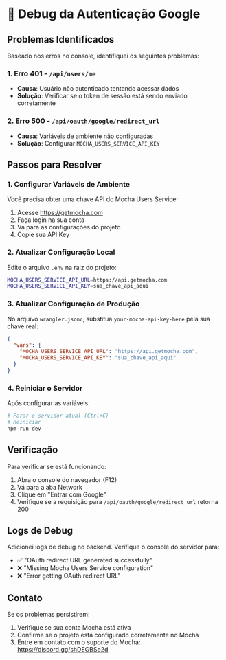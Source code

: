 # 🔧 Debug da Autenticação Google

## Problemas Identificados

Baseado nos erros no console, identifiquei os seguintes problemas:

### 1. Erro 401 - `/api/users/me`
- **Causa**: Usuário não autenticado tentando acessar dados
- **Solução**: Verificar se o token de sessão está sendo enviado corretamente

### 2. Erro 500 - `/api/oauth/google/redirect_url`
- **Causa**: Variáveis de ambiente não configuradas
- **Solução**: Configurar `MOCHA_USERS_SERVICE_API_KEY`

## Passos para Resolver

### 1. Configurar Variáveis de Ambiente

Você precisa obter uma chave API do Mocha Users Service:

1. Acesse https://getmocha.com
2. Faça login na sua conta
3. Vá para as configurações do projeto
4. Copie sua API Key

### 2. Atualizar Configuração Local

Edite o arquivo `.env` na raiz do projeto:

```bash
MOCHA_USERS_SERVICE_API_URL=https://api.getmocha.com
MOCHA_USERS_SERVICE_API_KEY=sua_chave_api_aqui
```

### 3. Atualizar Configuração de Produção

No arquivo `wrangler.jsonc`, substitua `your-mocha-api-key-here` pela sua chave real:

```json
{
  "vars": {
    "MOCHA_USERS_SERVICE_API_URL": "https://api.getmocha.com",
    "MOCHA_USERS_SERVICE_API_KEY": "sua_chave_api_aqui"
  }
}
```

### 4. Reiniciar o Servidor

Após configurar as variáveis:

```bash
# Parar o servidor atual (Ctrl+C)
# Reiniciar
npm run dev
```

## Verificação

Para verificar se está funcionando:

1. Abra o console do navegador (F12)
2. Vá para a aba Network
3. Clique em "Entrar com Google"
4. Verifique se a requisição para `/api/oauth/google/redirect_url` retorna 200

## Logs de Debug

Adicionei logs de debug no backend. Verifique o console do servidor para:

- ✅ "OAuth redirect URL generated successfully"
- ❌ "Missing Mocha Users Service configuration"
- ❌ "Error getting OAuth redirect URL"

## Contato

Se os problemas persistirem:
1. Verifique se sua conta Mocha está ativa
2. Confirme se o projeto está configurado corretamente no Mocha
3. Entre em contato com o suporte do Mocha: https://discord.gg/shDEGBSe2d